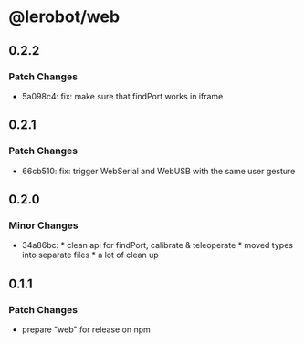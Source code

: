 # @lerobot/web

## 0.2.2

### Patch Changes

- 5a098c4: fix: make sure that findPort works in iframe

## 0.2.1

### Patch Changes

- 66cb510: fix: trigger WebSerial and WebUSB with the same user gesture

## 0.2.0

### Minor Changes

- 34a86bc: \* clean api for findPort, calibrate \& teleoperate \* moved types into separate files \* a lot of clean up

## 0.1.1

### Patch Changes

- prepare "web" for release on npm
